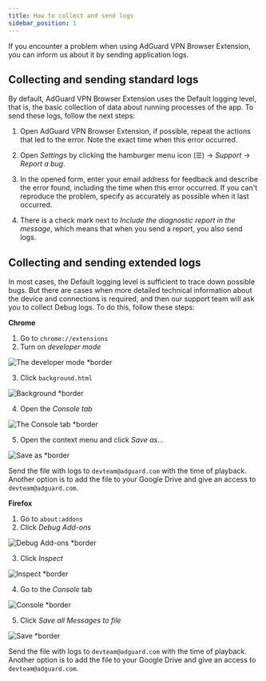 ```yaml
---
title: How to collect and send logs
sidebar_position: 1
---
```


If you encounter a problem when using AdGuard VPN Browser Extension, you can inform us about it by sending application logs.

## Collecting and sending standard logs

By default, AdGuard VPN Browser Extension uses the Default logging level, that is, the basic collection of data about running processes of the app. To send these logs, follow the next steps:

1. Open AdGuard VPN Browser Extension, if possible, repeat the actions that led to the error. Note the exact time when this error occurred.

2. Open *Settings* by clicking the hamburger menu icon (☰) → *Support* → *Report a bug*.

3. In the opened form, enter your email address for feedback and describe the error found, including the time when this error occurred. If you can't reproduce the problem, specify as accurately as possible when it last occurred.

4. There is a check mark next to *Include the diagnostic report in the message*, which means that when you send a report, you also send logs.

## Collecting and sending extended logs

In most cases, the Default logging level is sufficient to trace down possible bugs. But there are cases when more detailed technical information about the device and connections is required, and then our support team will ask you to collect Debug logs. To do this, follow these steps:

**Chrome**

1. Go to `chrome://extensions`
2. Turn on *developer mode*

![The developer mode *border](https://cdn.adguardvpn.com/content/kb/vpn/browser_extension/dev_mode.png)

3. Click `background.html`

![Background *border](https://cdn.adguardvpn.com/content/kb/vpn/browser_extension/backgroung.png)

4. Open the *Console tab*

![The Console tab *border](https://cdn.adguardvpn.com/content/kb/vpn/browser_extension/console.png)

5. Open the context menu and click *Save as…*

![Save as *border](https://cdn.adguardvpn.com/content/kb/vpn/browser_extension/save.png)

Send the file with logs to `devteam@adguard.com` with the time of playback. Another option is to add the file to your Google Drive and give an access to `devteam@adguard.com`. 

**Firefox**

1. Go to `about:addons`
2. Click *Debug Add-ons*

![Debug Add-ons *border](https://cdn.adguardvpn.com/content/kb/vpn/browser_extension/add-ons.png)

3. Click *Inspect*

![Inspect *border](https://cdn.adguardvpn.com/content/kb/vpn/browser_extension/inspect.png)

4. Go to the *Console* tab

![Console *border](https://cdn.adguardvpn.com/content/kb/vpn/browser_extension/ff_console.png)

5. Click *Save all Messages to file*

![Save *border](https://cdn.adguardvpn.com/content/kb/vpn/browser_extension/save-to-file.png)

Send the file with logs to `devteam@adguard.com` with the time of playback. Another option is to add the file to your Google Drive and give an access to `devteam@adguard.com`. 